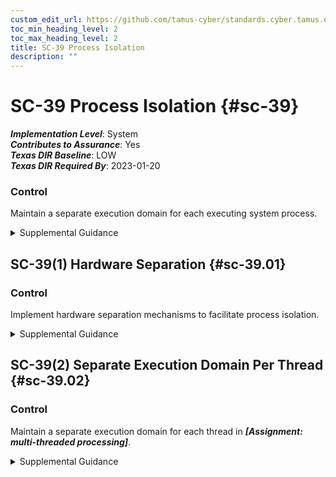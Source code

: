 ```yaml
---
custom_edit_url: https://github.com/tamus-cyber/standards.cyber.tamus.edu/tree/main/static/content/tamus.edu/TAMUS_profile.xml
toc_min_heading_level: 2
toc_max_heading_level: 2
title: SC-39 Process Isolation
description: ""
---
```


# SC-39 Process Isolation {#sc-39}

_**Implementation Level**_: System\
_**Contributes to Assurance**_: Yes\
_**Texas DIR Baseline**_: LOW\
_**Texas DIR Required By**_: 2023-01-20

### Control

Maintain a separate execution domain for each executing system process.

<details>
  <summary>Supplemental Guidance</summary>

Maintain a separate execution domain for each executing system process.

</details>

## SC-39(1) Hardware Separation {#sc-39.01}

### Control

Implement hardware separation mechanisms to facilitate process isolation.

<details>
  <summary>Supplemental Guidance</summary>

Implement hardware separation mechanisms to facilitate process isolation.

</details>

## SC-39(2) Separate Execution Domain Per Thread {#sc-39.02}

### Control

Maintain a separate execution domain for each thread in _**[Assignment: multi-threaded processing]**_.

<details>
  <summary>Supplemental Guidance</summary>

Maintain a separate execution domain for each thread in _**[Assignment: multi-threaded processing]**_.

</details>

